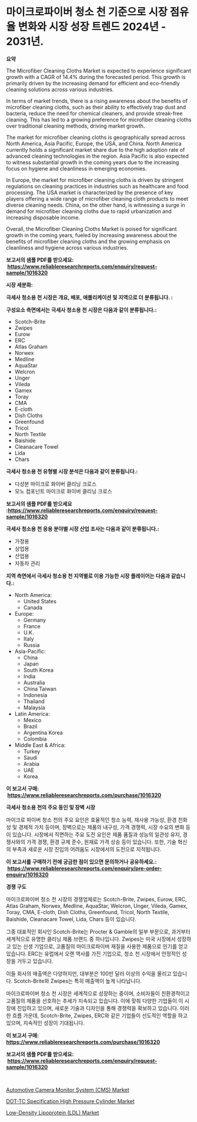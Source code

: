 <p><h1>마이크로파이버 청소 천 기준으로 시장 점유율 변화와 시장 성장 트렌드 2024년 - 2031년.</h1></p><p><strong>요약</strong></p>
<p><p>The Microfiber Cleaning Cloths Market is expected to experience significant growth with a CAGR of 14.4% during the forecasted period. This growth is primarily driven by the increasing demand for efficient and eco-friendly cleaning solutions across various industries.</p><p>In terms of market trends, there is a rising awareness about the benefits of microfiber cleaning cloths, such as their ability to effectively trap dust and bacteria, reduce the need for chemical cleaners, and provide streak-free cleaning. This has led to a growing preference for microfiber cleaning cloths over traditional cleaning methods, driving market growth.</p><p>The market for microfiber cleaning cloths is geographically spread across North America, Asia Pacific, Europe, the USA, and China. North America currently holds a significant market share due to the high adoption rate of advanced cleaning technologies in the region. Asia Pacific is also expected to witness substantial growth in the coming years due to the increasing focus on hygiene and cleanliness in emerging economies.</p><p>In Europe, the market for microfiber cleaning cloths is driven by stringent regulations on cleaning practices in industries such as healthcare and food processing. The USA market is characterized by the presence of key players offering a wide range of microfiber cleaning cloth products to meet diverse cleaning needs. China, on the other hand, is witnessing a surge in demand for microfiber cleaning cloths due to rapid urbanization and increasing disposable income.</p><p>Overall, the Microfiber Cleaning Cloths Market is poised for significant growth in the coming years, fueled by increasing awareness about the benefits of microfiber cleaning cloths and the growing emphasis on cleanliness and hygiene across various industries.</p></p>
<p><strong>보고서의 샘플 PDF를 받으세요: &nbsp;<a href="https://www.reliableresearchreports.com/enquiry/request-sample/1016320">https://www.reliableresearchreports.com/enquiry/request-sample/1016320</a></strong></p>
<p><strong>시장 세분화:</strong></p>
<p><strong> 극세사 청소용 천 시장은 개요, 배포, 애플리케이션 및 지역으로 더 분류됩니다. :</strong></p>
<p><strong>구성요소 측면에서는 극세사 청소용 천 시장은 다음과 같이 분류됩니다.:</strong></p>
<p><ul><li>Scotch-Brite</li><li>Zwipes</li><li>Eurow</li><li>ERC</li><li>Atlas Graham</li><li>Norwex</li><li>Medline</li><li>AquaStar</li><li>Welcron</li><li>Unger</li><li>Vileda</li><li>Gamex</li><li>Toray</li><li>CMA</li><li>E-cloth</li><li>Dish Cloths</li><li>Greenfound</li><li>Tricol</li><li>North Textile</li><li>Baishide</li><li>Cleanacare Towel</li><li>Lida</li><li>Chars</li></ul></p>
<p><strong> 극세사 청소용 천 유형별 시장 분석은 다음과 같이 분류됩니다.:</strong></p>
<p><ul><li>다성분 마이크로 화이버 클리닝 크로스</li><li>모노 컴포넌트 마이크로 화이버 클리닝 크로스</li></ul></p>
<p><strong>보고서의 샘플 PDF를 받으세요 :<a href="https://www.reliableresearchreports.com/enquiry/request-sample/1016320">https://www.reliableresearchreports.com/enquiry/request-sample/1016320</a></strong></p>
<p><strong> 극세사 청소용 천 응용 분야별 시장 산업 조사는 다음과 같이 분류됩니다.:</strong></p>
<p><ul><li>가정용</li><li>상업용</li><li>산업용</li><li>자동차 관리</li></ul></p>
<p><strong>지역 측면에서 극세사 청소용 천 지역별로 이용 가능한 시장 플레이어는 다음과 같습니다.:</strong></p>
<p><ul>
    <li>
        North America:
        <ul>
            <li>United States</li>
            <li>Canada</li>
        </ul>
    </li>
    <li>
        Europe:
        <ul>
            <li>Germany</li>
            <li>France</li>
            <li>U.K.</li>
            <li>Italy</li>
            <li>Russia</li>
        </ul>
    </li>
    <li>
        Asia-Pacific:
        <ul>
            <li>China</li>
            <li>Japan</li>
            <li>South Korea</li>
            <li>India</li>
            <li>Australia</li>
            <li>China Taiwan</li>
            <li>Indonesia</li>
            <li>Thailand</li>
            <li>Malaysia</li>
        </ul>
    </li>
    <li>
        Latin America:
        <ul>
            <li>Mexico</li>
            <li>Brazil</li>
            <li>Argentina Korea</li>
            <li>Colombia</li>
        </ul>
    </li>
    <li>
        Middle East & Africa:
        <ul>
            <li>Turkey</li>
            <li>Saudi</li>
            <li>Arabia</li>
            <li>UAE</li>
            <li>Korea</li>
        </ul>
    </li>
    </ul></p>
<p><strong>이 보고서 구매: &nbsp;<a href="https://www.reliableresearchreports.com/purchase/1016320">https://www.reliableresearchreports.com/purchase/1016320</a></strong></p>
<p><strong>극세사 청소용 천의 주요 동인 및 장벽 시장</strong></p>
<p><p>마이크로 파이버 청소 천의 주요 요인은 효율적인 청소 능력, 재사용 가능성, 환경 친화성 및 경제적 가치 등이며, 장벽으로는 제품의 내구성, 가격 경쟁력, 시장 수요의 변화 등이 있습니다. 시장에서 직면하는 주요 도전 요인은 제품 품질과 성능의 일관성 유지, 경쟁사와의 가격 경쟁, 환경 규제 준수, 원재료 가격 상승 등이 있습니다. 또한, 기술 혁신의 부족과 새로운 시장 진입의 어려움도 시장에서의 도전으로 지적됩니다.</p></p>
<p><strong>이 보고서를 구매하기 전에 궁금한 점이 있으면 문의하거나 공유하세요.: &nbsp;<a href="https://www.reliableresearchreports.com/enquiry/pre-order-enquiry/1016320">https://www.reliableresearchreports.com/enquiry/pre-order-enquiry/1016320</a></strong></p>
<p><strong>경쟁 구도</strong></p>
<p><p>마이크로파이버 청소 천 시장의 경쟁업체로는 Scotch-Brite, Zwipes, Eurow, ERC, Atlas Graham, Norwex, Medline, AquaStar, Welcron, Unger, Vileda, Gamex, Toray, CMA, E-cloth, Dish Cloths, Greenfound, Tricol, North Textile, Baishide, Cleanacare Towel, Lida, Chars 등이 있습니다. </p><p>그중 대표적인 회사인 Scotch-Brite는 Procter & Gamble의 일부 부문으로, 과거부터 세계적으로 유명한 클리닝 제품 브랜드 중 하나입니다. Zwipes는 미국 시장에서 성장하고 있는 신생 기업으로, 고품질의 마이크로파이버 재질을 사용한 제품으로 인기를 얻고 있습니다. ERC는 유럽에서 오랜 역사를 가진 기업으로, 청소 천 시장에서 안정적인 성장을 거두고 있습니다. </p><p>이들 회사의 매출액은 다양하지만, 대부분은 100만 달러 이상의 수익을 올리고 있습니다. Scotch-Brite와 Zwipes는 특히 매출액이 높게 나타납니다. </p><p>마이크로파이버 청소 천 시장은 세계적으로 성장하는 중이며, 소비자들이 친환경적이고 고품질의 제품을 선호하는 추세가 지속되고 있습니다. 이에 맞춰 다양한 기업들이 이 시장에 진입하고 있으며, 새로운 기술과 디자인을 통해 경쟁력을 확보하고 있습니다. 이러한 흐름 가운데, Scotch-Brite, Zwipes, ERC와 같은 기업들이 선도적인 역할을 하고 있으며, 지속적인 성장이 기대됩니다.</p></p>
<p><strong>이 보고서 구매: &nbsp; <a href="https://www.reliableresearchreports.com/purchase/1016320">https://www.reliableresearchreports.com/purchase/1016320</a></strong></p>
<p><strong>보고서의 샘플 PDF를 받으세요: &nbsp;<a href="https://www.reliableresearchreports.com/enquiry/request-sample/1016320">https://www.reliableresearchreports.com/enquiry/request-sample/1016320</a></strong><strong></strong></p>
<p>&nbsp;</p>
<p><p><a href="https://view.publitas.com/reportprime-1/global-automotive-camera-monitor-system-cms-market-size-and-market-trends-insights-and-projections-from-2023-to-2030/">Automotive Camera Monitor System (CMS) Market</a></p><p><a href="https://view.publitas.com/reportprime-1/global-dot-tc-specification-high-pressure-cylinder-market-size-and-market-trends-insights-and-projections-from-2023-to-2030/">DOT-TC Specification High Pressure Cylinder Market</a></p><p><a href="https://view.publitas.com/reportprime-1/low-density-lipoprotein-ldl-market-with-the-goal-of-estimating-the-market-size-and-future-growth-potential-of-various-market-segments-based-on-component-applications-end-user-and-region/">Low-Density Lipoprotein (LDL) Market</a></p></p>